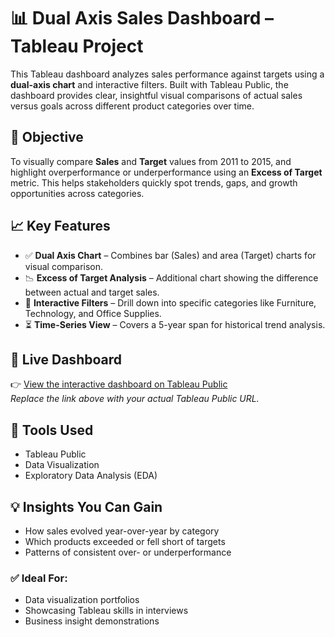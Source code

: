 # 📊 Dual Axis Sales Dashboard – Tableau Project

This Tableau dashboard analyzes sales performance against targets using a **dual-axis chart** and interactive filters. Built with Tableau Public, the dashboard provides clear, insightful visual comparisons of actual sales versus goals across different product categories over time.

## 🧠 Objective

To visually compare **Sales** and **Target** values from 2011 to 2015, and highlight overperformance or underperformance using an **Excess of Target** metric. This helps stakeholders quickly spot trends, gaps, and growth opportunities across categories.

## 📈 Key Features

- ✅ **Dual Axis Chart** – Combines bar (Sales) and area (Target) charts for visual comparison.
- 📉 **Excess of Target Analysis** – Additional chart showing the difference between actual and target sales.
- 🧭 **Interactive Filters** – Drill down into specific categories like Furniture, Technology, and Office Supplies.
- ⏳ **Time-Series View** – Covers a 5-year span for historical trend analysis.

## 🔗 Live Dashboard

👉 [View the interactive dashboard on Tableau Public]([https://public.tableau.com/app/profile/mubashir.hussain6910/viz/DualAxisChart_17427180916090/Sheet6])  
_Replace the link above with your actual Tableau Public URL._

## 🧰 Tools Used

- Tableau Public
- Data Visualization
- Exploratory Data Analysis (EDA)

## 💡 Insights You Can Gain

- How sales evolved year-over-year by category
- Which products exceeded or fell short of targets
- Patterns of consistent over- or underperformance


### ✅ Ideal For:
- Data visualization portfolios
- Showcasing Tableau skills in interviews
- Business insight demonstrations


